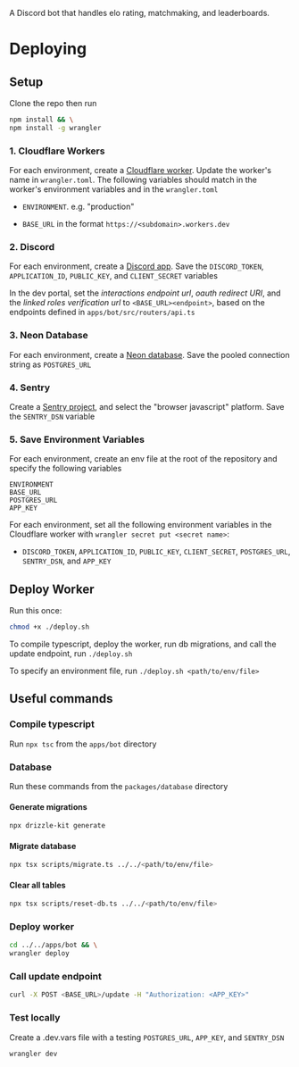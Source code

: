 A Discord bot that handles elo rating, matchmaking, and leaderboards.

# Deploying

## Setup

Clone the repo then run 
```bash
npm install && \
npm install -g wrangler
```

### 1. Cloudflare Workers

For each environment, create a [Cloudflare worker](https://developers.cloudflare.com/workers/get-started/guide/). Update the worker's name in `wrangler.toml`. The following variables should match in the worker's environment variables and in the `wrangler.toml`

- `ENVIRONMENT`. e.g. "production"

- `BASE_URL` in the format `https://<subdomain>.workers.dev`

### 2. Discord

For each environment, create a [Discord app](https://discord.com/developers/applications). Save the `DISCORD_TOKEN`, `APPLICATION_ID`, `PUBLIC_KEY`, and `CLIENT_SECRET` variables

In the dev portal, set the _interactions endpoint url_, _oauth redirect URI_, and the _linked roles verification url_ to `<BASE_URL><endpoint>`, based on the endpoints defined in `apps/bot/src/routers/api.ts`

### 3. Neon Database

For each environment, create a [Neon database](https://console.neon.tech/app/projects). Save the pooled connection string as `POSTGRES_URL`

### 4. Sentry

Create a [Sentry project](https://sentry.io/signup/), and select the "browser javascript" platform. Save the `SENTRY_DSN` variable

### 5. Save Environment Variables

For each environment, create an env file at the root of the repository and specify the following variables

```
ENVIRONMENT
BASE_URL
POSTGRES_URL
APP_KEY
```

For each environment, set all the following environment variables in the Cloudflare worker with `wrangler secret put <secret name>`:

- `DISCORD_TOKEN`, `APPLICATION_ID`, `PUBLIC_KEY`, `CLIENT_SECRET`, `POSTGRES_URL`, `SENTRY_DSN`, and `APP_KEY`


## Deploy Worker

Run this once: 

```bash
chmod +x ./deploy.sh
```

To compile typescript, deploy the worker, run db migrations, and call the update endpoint, run `./deploy.sh`

To specify an environment file, run `./deploy.sh <path/to/env/file>`

## Useful commands

### Compile typescript

Run `npx tsc` from the `apps/bot` directory

### Database

Run these commands from the `packages/database` directory

#### Generate migrations

```bash
npx drizzle-kit generate
```

#### Migrate database

```bash
npx tsx scripts/migrate.ts ../../<path/to/env/file>
```

#### Clear all tables

```bash
npx tsx scripts/reset-db.ts ../../<path/to/env/file>
```

### Deploy worker

```bash
cd ../../apps/bot && \
wrangler deploy
```

### Call update endpoint

```bash
curl -X POST <BASE_URL>/update -H "Authorization: <APP_KEY>"
```

### Test locally

Create a .dev.vars file with a testing `POSTGRES_URL`, `APP_KEY`, and `SENTRY_DSN`

```bash
wrangler dev
```

<!--

current total gzip size: 354.64 KiB

-->
